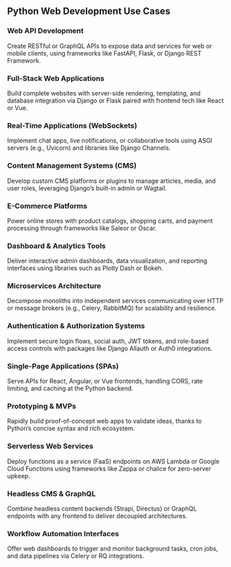 ## Python Web Development Use Cases

### Web API Development
Create RESTful or GraphQL APIs to expose data and services for web or mobile
clients, using frameworks like FastAPI, Flask, or Django REST Framework.

### Full-Stack Web Applications
Build complete websites with server-side rendering, templating, and database
integration via Django or Flask paired with frontend tech like React or Vue.

### Real-Time Applications (WebSockets)
Implement chat apps, live notifications, or collaborative tools using ASGI
servers (e.g., Uvicorn) and libraries like Django Channels.

### Content Management Systems (CMS)
Develop custom CMS platforms or plugins to manage articles, media, and user
roles, leveraging Django’s built-in admin or Wagtail.

### E-Commerce Platforms
Power online stores with product catalogs, shopping carts, and payment
processing through frameworks like Saleor or Oscar.

### Dashboard & Analytics Tools
Deliver interactive admin dashboards, data visualization, and reporting
interfaces using libraries such as Plotly Dash or Bokeh.

### Microservices Architecture
Decompose monoliths into independent services communicating over HTTP or
message brokers (e.g., Celery, RabbitMQ) for scalability and resilience.

### Authentication & Authorization Systems
Implement secure login flows, social auth, JWT tokens, and role-based access
controls with packages like Django Allauth or Auth0 integrations.

### Single-Page Applications (SPAs)
Serve APIs for React, Angular, or Vue frontends, handling CORS, rate limiting,
and caching at the Python backend.

### Prototyping & MVPs
Rapidly build proof-of-concept web apps to validate ideas, thanks to Python’s
concise syntax and rich ecosystem.

### Serverless Web Services
Deploy functions as a service (FaaS) endpoints on AWS Lambda or Google Cloud
Functions using frameworks like Zappa or chalice for zero-server upkeep.

### Headless CMS & GraphQL
Combine headless content backends (Strapi, Directus) or GraphQL endpoints
with any frontend to deliver decoupled architectures.

### Workflow Automation Interfaces
Offer web dashboards to trigger and monitor background tasks, cron jobs, and
data pipelines via Celery or RQ integrations.
